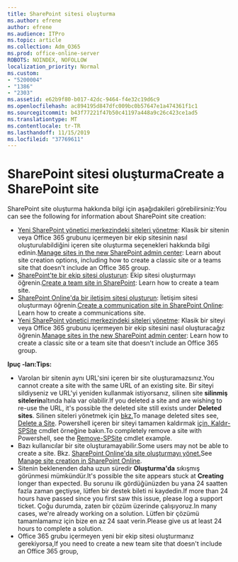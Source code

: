 ```yaml
---
title: SharePoint sitesi oluşturma
ms.author: efrene
author: efrene
ms.audience: ITPro
ms.topic: article
ms.collection: Adm_O365
ms.prod: office-online-server
ROBOTS: NOINDEX, NOFOLLOW
localization_priority: Normal
ms.custom:
- "5200004"
- "1386"
- "2303"
ms.assetid: e62b9f80-b017-42dc-9464-f4e32c19d6c9
ms.openlocfilehash: ac894195d847dfc009bc0b57647e1a474361f1c1
ms.sourcegitcommit: b43f77221f47b50c41197a448a9c26c423ce1ad5
ms.translationtype: MT
ms.contentlocale: tr-TR
ms.lasthandoff: 11/15/2019
ms.locfileid: "37769611"
---
```

# <a name="create-a-sharepoint-site"></a><span data-ttu-id="36d17-102">SharePoint sitesi oluşturma</span><span class="sxs-lookup"><span data-stu-id="36d17-102">Create a SharePoint site</span></span>

<span data-ttu-id="36d17-103">SharePoint site oluşturma hakkında bilgi için aşağıdakileri görebilirsiniz:</span><span class="sxs-lookup"><span data-stu-id="36d17-103">You can see the following for information about SharePoint site creation:</span></span>
- <span data-ttu-id="36d17-104">[Yeni SharePoint yönetici merkezindeki siteleri yönetme](https://docs.microsoft.com/sharepoint/manage-site-creation): Klasik bir sitenin veya Office 365 grubunu içermeyen bir ekip sitesinin nasıl oluşturulabildiğini içeren site oluşturma seçenekleri hakkında bilgi edinin.</span><span class="sxs-lookup"><span data-stu-id="36d17-104">[Manage sites in the new SharePoint admin center](https://docs.microsoft.com/sharepoint/manage-site-creation): Learn about site creation options, including how to create a classic site or a teams site that doesn't include an Office 365 group.</span></span>
- <span data-ttu-id="36d17-105">[SharePoint'te bir ekip sitesi oluşturun](https://support.office.com/article/create-a-team-site-in-sharepoint-ef10c1e7-15f3-42a3-98aa-b5972711777d): Ekip sitesi oluşturmayı öğrenin.</span><span class="sxs-lookup"><span data-stu-id="36d17-105">[Create a team site in SharePoint](https://support.office.com/article/create-a-team-site-in-sharepoint-ef10c1e7-15f3-42a3-98aa-b5972711777d): Learn how to create a team site.</span></span>
- <span data-ttu-id="36d17-106">[SharePoint Online'da bir iletişim sitesi oluşturun](https://support.office.com/article/7fb44b20-a72f-4d2c-9173-fc8f59ba50eb): İletişim sitesi oluşturmayı öğrenin.</span><span class="sxs-lookup"><span data-stu-id="36d17-106">[Create a communication site in SharePoint Online](https://support.office.com/article/7fb44b20-a72f-4d2c-9173-fc8f59ba50eb): Learn how to create a communications site.</span></span>
- <span data-ttu-id="36d17-107">[Yeni SharePoint yönetici merkezindeki siteleri yönetme](https://docs.microsoft.com/sharepoint/manage-sites-in-new-admin-center#create-a-site): Klasik bir siteyi veya Office 365 grubunu içermeyen bir ekip sitesini nasıl oluşturacağız öğrenin.</span><span class="sxs-lookup"><span data-stu-id="36d17-107">[Manage sites in the new SharePoint admin center](https://docs.microsoft.com/sharepoint/manage-sites-in-new-admin-center#create-a-site):  Learn how to create a classic site or a team site that doesn't include an Office 365 group.</span></span>


  
<span data-ttu-id="36d17-108">**Ipuç -ları:**</span><span class="sxs-lookup"><span data-stu-id="36d17-108">**Tips:**</span></span>
- <span data-ttu-id="36d17-109">Varolan bir sitenin aynı URL'sini içeren bir site oluşturamazsınız.</span><span class="sxs-lookup"><span data-stu-id="36d17-109">You cannot create a site with the same URL of an existing site.</span></span> <span data-ttu-id="36d17-110">Bir siteyi sildiyseniz ve URL'yi yeniden kullanmak istiyorsanız, silinen site **silinmiş sitelerin**altında hala var olabilir.</span><span class="sxs-lookup"><span data-stu-id="36d17-110">If you deleted a site and are wishing to re-use the URL, it's possible the deleted site still exists under **Deleted sites**.</span></span> <span data-ttu-id="36d17-111">Silinen siteleri yönetmek için [bkz.](https://docs.microsoft.com/sharepoint/manage-sites-in-new-admin-center#delete-a-site)</span><span class="sxs-lookup"><span data-stu-id="36d17-111">To manage deleted sites see, [Delete a Site](https://docs.microsoft.com/sharepoint/manage-sites-in-new-admin-center#delete-a-site).</span></span> <span data-ttu-id="36d17-112">Powershell içeren bir siteyi tamamen kaldırmak [için, Kaldır-SPSite](https://docs.microsoft.com/sharepoint/manage-sites-in-new-admin-center#delete-a-site) cmdlet örneğine bakın.</span><span class="sxs-lookup"><span data-stu-id="36d17-112">To completely remove a site with Powershell, see the [Remove-SPSite](https://docs.microsoft.com/sharepoint/manage-sites-in-new-admin-center#delete-a-site) cmdlet example.</span></span>
- <span data-ttu-id="36d17-113">Bazı kullanıcılar bir site oluşturamayabilir.</span><span class="sxs-lookup"><span data-stu-id="36d17-113">Some users may not be able to create a site.</span></span> <span data-ttu-id="36d17-114">Bkz. [SharePoint Online'da site oluşturmayı yönet.](https://docs.microsoft.com/sharepoint/manage-site-creation)</span><span class="sxs-lookup"><span data-stu-id="36d17-114">See [Manage site creation in SharePoint Online](https://docs.microsoft.com/sharepoint/manage-site-creation).</span></span>
- <span data-ttu-id="36d17-115">Sitenin beklenenden daha uzun süredir **Oluşturma'da** sıkışmış görünmesi mümkündür.</span><span class="sxs-lookup"><span data-stu-id="36d17-115">It's possible the site appears stuck at **Creating** longer than expected.</span></span> <span data-ttu-id="36d17-116">Bu sorunu ilk gördüğünüzden bu yana 24 saatten fazla zaman geçtiyse, lütfen bir destek bileti ni kaydedin.</span><span class="sxs-lookup"><span data-stu-id="36d17-116">If more than 24 hours have passed since you first saw this issue, please log a support ticket.</span></span> <span data-ttu-id="36d17-117">Çoğu durumda, zaten bir çözüm üzerinde çalışıyoruz.</span><span class="sxs-lookup"><span data-stu-id="36d17-117">In many cases, we're already working on a solution.</span></span> <span data-ttu-id="36d17-118">Lütfen bir çözümü tamamlamamız için bize en az 24 saat verin.</span><span class="sxs-lookup"><span data-stu-id="36d17-118">Please give us at least 24 hours to complete a solution.</span></span>
- <span data-ttu-id="36d17-119">Office 365 grubu içermeyen yeni bir ekip sitesi oluşturmanız gerekiyorsa,</span><span class="sxs-lookup"><span data-stu-id="36d17-119">If you need to create a new team site that doesn't include an Office 365 group,</span></span> 


